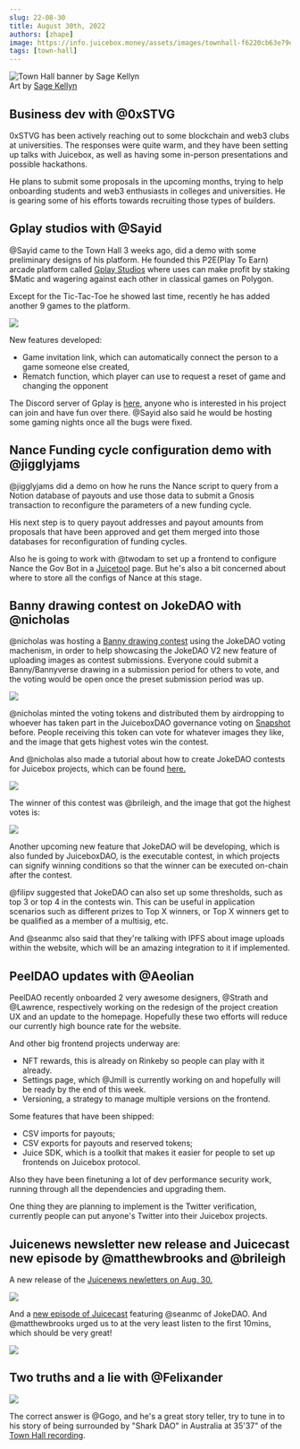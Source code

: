 ```yaml
---
slug: 22-08-30
title: August 30th, 2022
authors: [zhape]
image: https://info.juicebox.money/assets/images/townhall-f6220cb63e79e62f790a0ba4a041c68c.png
tags: [town-hall]
---
```


![Town Hall banner by Sage Kellyn](townhall.png)  
Art by [Sage Kellyn](https://twitter.com/SageKellyn)

## Business dev with @0xSTVG

0xSTVG has been actively reaching out to some blockchain and web3 clubs at universities. The responses were quite warm, and they have been setting up talks with Juicebox, as well as having some in-person presentations and possible hackathons.

He plans to submit some proposals in the upcoming months, trying to help onboarding students and web3 enthusiasts in colleges and universities. He is gearing some of his efforts towards recruiting those types of builders.

## Gplay studios with @Sayid

@Sayid came to the Town Hall 3 weeks ago, did a demo with some preliminary designs of his platform. He founded this P2E(Play To Earn) arcade platform called [Gplay Studios](https://gplaystudios.live/) where uses can make profit by staking $Matic and wagering against each other in classical games on Polygon.

Except for the Tic-Tac-Toe he showed last time, recently he has added another 9 games to the platform.  

![](gplay.png) 

New features developed:
- Game invitation link, which can automatically connect the person to a game someone else created,
- Rematch function, which player can use to request a reset of game and changing the opponent

The Discord server of Gplay is [here](https://discord.gg/yBcrh3HnaQ), anyone who is interested in his project can join and have fun over there. @Sayid also said he would be hosting some gaming nights once all the bugs were fixed.

## Nance Funding cycle configuration demo with @jigglyjams

@jigglyjams did a demo on how he runs the Nance script to query from a Notion database of payouts and use those data to submit a Gnosis transaction to reconfigure the parameters of a new funding cycle.

His next step is to query payout addresses and payout amounts from proposals that have been approved and get them merged into those databases for reconfiguration of funding cycles.

Also he is going to work with @twodam to set up a frontend to configure Nance the Gov Bot in a [Juicetool](juicetool.xyz) page. But he's also a bit concerned about where to store all the configs of Nance at this stage.

## Banny drawing contest on JokeDAO with @nicholas

@nicholas was hosting a [Banny drawing contest](https://www.jokedao.io/contest/polygon/0x5165B4a0b7A49601Ec588196B5c83D04E70E58B2) using the JokeDAO voting machenism, in order to help showcasing the JokeDAO V2 new feature of uploading images as contest submissions. Everyone could submit a Banny/Bannyverse drawing in a submission period for others to vote, and the voting would be open once the preset submission period was up.  

![](jokedao.png)

@nicholas minted the voting tokens and distributed them by airdropping to whoever has taken part in the JuiceboxDAO governance voting on [Snapshot](https://snapshot.org/#/jbdao.eth) before. People receiving this token can vote for whatever images they like, and the image that gets highest votes win the contest.

And @nicholas also made a tutorial about how to create JokeDAO contests for Juicebox projects, which can be found [here.](https://www.youtube.com/watch?v=KIL8MpcqpVY)  

![](jokedao-tutorial.png)

The winner of this contest was @brileigh, and the image that got the highest votes is:  

![](banny-contest.jpg)

Another upcoming new feature that JokeDAO will be developing, which is also funded by JuiceboxDAO, is the executable contest, in which projects can signify winning conditions so that the winner can be executed on-chain after the contest.

@filipv suggested that JokeDAO can also set up some thresholds, such as top 3 or top 4 in the contests win. This can be useful in application scenarios such as different prizes to Top X winners, or Top X winners get to be  qualified as a member of a multisig, etc.

And @seanmc also said that they're talking with IPFS about image uploads within the website, which will be an amazing integration to it if implemented.

## PeelDAO updates with @Aeolian

PeelDAO recently onboarded 2 very awesome designers, @Strath and @Lawrence, respectively working on the redesign of the project creation UX and an update to the homepage. Hopefully these two efforts will reduce our currently high bounce rate for the website.

And other big frontend projects underway are:
- NFT rewards, this is already on Rinkeby so people can play with it already.
- Settings page, which @Jmill is currently working on and hopefully will be ready by the end of this week.
- Versioning, a strategy to manage multiple versions on the frontend.

Some features that have been shipped:
- CSV imports for payouts;
- CSV exports for payouts and reserved tokens;
- Juice SDK, which is a toolkit that makes it easier for people to set up frontends on Juicebox protocol.

Also they have been finetuning a lot of dev performance security work, running through all the dependencies and upgrading them.

One thing they are planning to implement is the Twitter verification, currently people can put anyone's Twitter into their Juicebox projects.

## Juicenews newsletter new release and Juicecast new episode by @matthewbrooks and @brileigh

A new release of the [Juicenews newletters on Aug. 30.](https://juicenews.beehiiv.com/p/juicenews-aug-30)  

![](juicenews.jpg)

And a [new episode of Juicecast](https://podcasts.google.com/feed/aHR0cHM6Ly9hbmNob3IuZm0vcy83OGQ1ZDlhMC9wb2RjYXN0L3Jzcw/episode/YmRmMDFlYmItNDg5NC00MjNjLWExMzctMTJmMDM0ZDEzYzdi?sa=X&ved=0CAUQkfYCahcKEwiYvrT3je_5AhUAAAAAHQAAAAAQAQ) featuring @seanmc of JokeDAO. And @matthewbrooks urged us to at the very least listen to the first 10mins, which should be very great!  

![](juicecast.png)


## Two truths and a lie with @Felixander

![](twotruths.png)

The correct answer is @Gogo, and he's a great story teller, try to tune in to his story of being surrounded by "Shark DAO" in Australia at 35'37" of the [Town Hall recording](https://www.notion.so/juicebox/FC-29-Town-Hall-A-1fc041a5539d4d7ca79072ad599b81dc).
